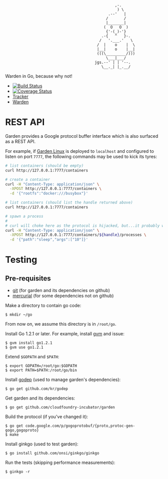 ```
                                                 ,-.
                                                  ) \
                                              .--'   |
                                             /       /
                                             |_______|
                                            (  O   O  )
                                             {'-(_)-'}
                                           .-{   ^   }-.
                                          /   '.___.'   \
                                         /  |    o    |  \
                                         |__|    o    |__|
                                         (((\_________/)))
                                             \___|___/
                                        jgs.--' | | '--.
                                           \__._| |_.__/
```

Warden in Go, because why not!

* [![Build Status](https://travis-ci.org/cloudfoundry-incubator/garden.png?branch=master)](https://travis-ci.org/cloudfoundry-incubator/garden)
* [![Coverage Status](https://coveralls.io/repos/cloudfoundry-incubator/garden/badge.png?branch=HEAD)](https://coveralls.io/r/cloudfoundry-incubator/garden?branch=HEAD)
* [Tracker](https://www.pivotaltracker.com/s/projects/962374)
* [Warden](https://github.com/cloudfoundry/warden)

# REST API

Garden provides a Google protocol buffer interface which is also surfaced as a REST API.

For example, if [Garden Linux](https://github.com/cloudfoundry-incubator/garden-linux) is deployed to `localhost` and configured to listen on port `7777`, the following commands may be used to kick its tyres:
```sh
# list containers (should be empty)
curl http://127.0.0.1:7777/containers

# create a container
curl -H "Content-Type: application/json" \
  -XPOST http://127.0.0.1:7777/containers \
  -d '{"rootfs":"docker:///busybox"}'

# list containers (should list the handle returned above)
curl http://127.0.0.1:7777/containers

# spawn a process
#
# curl will choke here as the protocol is hijacked, but...it probably worked.
curl -H "Content-Type: application/json" \
  -XPOST http://127.0.0.1:7777/containers/${handle}/processes \
  -d '{"path":"sleep","args":["10"]}'
```

# Testing

## Pre-requisites

* [git](http://git-scm.com/) (for garden and its dependencies on github)
* [mercurial](http://mercurial.selenic.com/) (for some dependencies not on github)

Make a directory to contain go code:
```
$ mkdir ~/go
```

From now on, we assume this directory is in `/root/go`.

Install Go 1.2.1 or later. For example, install [gvm](https://github.com/moovweb/gvm) and issue:
```
$ gvm install go1.2.1
$ gvm use go1.2.1
```

Extend `$GOPATH` and `$PATH`:
```
$ export GOPATH=/root/go:$GOPATH
$ export PATH=$PATH:/root/go/bin
```

Install [godep](https://github.com/kr/godep) (used to manage garden's dependencies):
```
$ go get github.com/kr/godep
```

Get garden and its dependencies:
```
$ go get github.com/cloudfoundry-incubator/garden
```

Build the protocol (if you've changed it):
```
$ go get code.google.com/p/gogoprotobuf/{proto,protoc-gen-gogo,gogoproto}
$ make
```

Install ginkgo (used to test garden):
```
$ go install github.com/onsi/ginkgo/ginkgo
```

Run the tests (skipping performance measurements):
```
$ ginkgo -r
```
